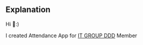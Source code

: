 Explanation
----------------- 

Hi 👋:)

I created Attendance App for [IT GROUP DDD](https://www.facebook.com/dddstudy/) Member
